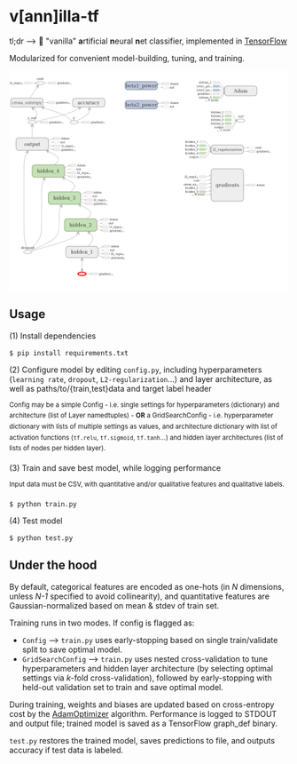 # v[ann]illa-tf

tl;dr --> :ice_cream: "vanilla" **a**rtificial **n**eural **n**et classifier, implemented in [TensorFlow](https://github.com/tensorflow/tensorflow)

Modularized for convenient model-building, tuning, and training.

<img src="docs/graphdef.png" title="Tensorboard viz of sample model" alt="Tensorboard viz of sample model" align="middle" width="750"/>

## Usage
(1) Install dependencies

```
$ pip install requirements.txt
```

(2) Configure model by editing ```config.py```, including hyperparameters (```learning rate```, ```dropout```, ```L2-regularization```...) and layer architecture, as well as paths/to/{train,test}data and target label header

<sup> Config may be a simple Config - i.e. single settings for hyperparameters (dictionary) and architecture (list of Layer namedtuples) - **OR** a GridSearchConfig - i.e. hyperparameter dictionary with lists of multiple settings as values, and architecture dictionary with list of activation functions (```tf.relu```, ```tf.sigmoid```, ```tf.tanh```...) and hidden layer architectures (list of lists of nodes per hidden layer).</sup>

(3) Train and save best model, while logging performance

<sup> Input data must be CSV, with quantitative and/or qualitative features and qualitative labels.</sup>

```
$ python train.py
```

(4) Test model
```
$ python test.py
```

## Under the hood
By default, categorical features are encoded as one-hots (in *N* dimensions, unless *N-1* specified to avoid collinearity), and quantitative features are Gaussian-normalized based on mean & stdev of train set.

Training runs in two modes. If config is flagged as:

* ```Config``` --> ```train.py``` uses early-stopping based on single train/validate split to save optimal model.
* ```GridSearchConfig``` --> ```train.py``` uses nested cross-validation to tune hyperparameters and hidden layer architecture (by selecting optimal settings via *k*-fold cross-validation), followed by early-stopping with held-out validation set to train and save optimal model.

During training, weights and biases are updated based on cross-entropy cost by the [AdamOptimizer](http://arxiv.org/pdf/1412.6980.pdf) algorithm. Performance is logged to STDOUT and output file; trained model is saved as a TensorFlow graph_def binary.

```test.py``` restores the trained model, saves predictions to file, and outputs accuracy if test data is labeled.
